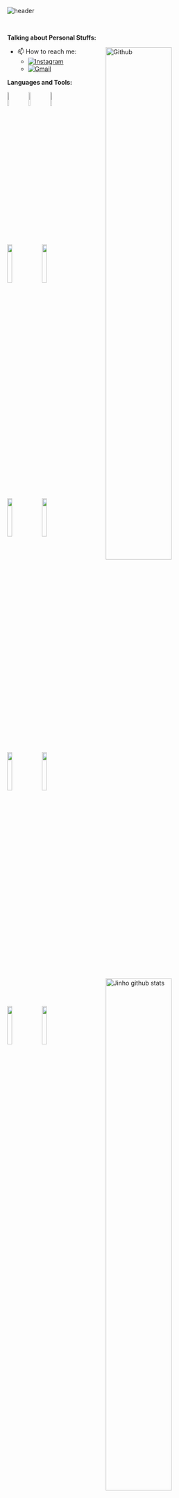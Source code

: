 <!-- Your title -->
![header](https://capsule-render.vercel.app/api?type=waving&color=gradient&customColorList=30&height=280&section=header&text=Welcome!!!&fontSize=25&animation=scaleIn)	

<!-- Your badges
You can use the website to generate badges: https://shields.io/
-->

&nbsp;

<!-- Talking about you -->
**Talking about Personal Stuffs:**

<!-- Any image aligned to the right. Beware the width -->
<img width="55%" align="right" alt="Github" src="https://raw.githubusercontent.com/onimur/.github/master/.resources/git-header.svg" /> 

- 📫 How to reach me:
    - [![Instagram](https://img.shields.io/badge/Instagram-%23E4405F.svg)](https://www.instagram.com/oxqnd_)
    - [![Gmail](https://img.shields.io/badge/-Gmail-c14438?style=flat&logo=Gmail&logoColor=white)](mailto:orangemush777@gmail.com)

**Languages and Tools:** 

<!-- Your github readme stats
You can use this api: https://github.com/anuraghazra/github-readme-stats
-->
<p>
  <a href="https://github.com/oxqnd">
    <img width="55%" align="right" alt="Jinho github stats" src="https://github-readme-stats.vercel.app/api?username=oxqnd&show_icons=true&hide_border=true" />
  </a>

  <!-- Your languages and tools. Be careful with the alignment. 
  You can use this sites to get logos: https://www.vectorlogo.zone or https://simpleicons.org/
  -->
  <code><img width="9%" src="https://cdn.worldvectorlogo.com/logos/c-1.svg"></code>
  <code><img width="9%" src="https://cdn.worldvectorlogo.com/logos/c.svg"></code>
  <code><img width="9%" src="https://cdn.worldvectorlogo.com/logos/c--4.svg"></code>
  <br />
  <code><img width="15%" src="https://www.vectorlogo.zone/logos/python/python-ar21.svg"></code>
  <code><img width="15%" src="https://www.vectorlogo.zone/logos/pytorch/pytorch-ar21.svg"></code>
  <br />
  <code><img width="15%" src="https://www.vectorlogo.zone/logos/rust-lang/rust-lang-ar21.svg"></code>
  <code><img width="15%" src="https://www.vectorlogo.zone/logos/flutterio/flutterio-ar21.svg"></code>
  <br />
  <code><img width="15%" src="https://www.vectorlogo.zone/logos/dartlang/dartlang-ar21.svg"></code>
  <code><img width="15%" src="https://www.vectorlogo.zone/logos/golang/golang-ar21.svg"></code>
  <br />
  <code><img width="15%" src="https://www.vectorlogo.zone/logos/mysql/mysql-ar21.svg"></code>
  <code><img width="15%" src="https://www.vectorlogo.zone/logos/mariadb/mariadb-ar21.svg"></code>
  <br />
</p>
